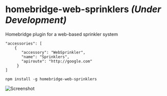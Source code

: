 # homebridge-web-sprinklers _(Under Development)_
Homebridge plugin for a web-based sprinkler system

```
"accessories": [
    {
       "accessory": "WebSprinkler",
       "name": "Sprinklers",
       "apiroute": "http://google.com"
     }
]
```

`npm install -g homebridge-web-sprinklers`

![Screenshot](https://i.ibb.co/8jLn84c/IMG-7819.png)
